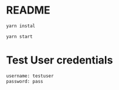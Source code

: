 README
===

```sh
yarn instal
```
```sh
yarn start
```

# Test User credentials
```sh
username: testuser
password: pass
```
